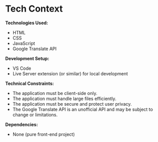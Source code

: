 # Tech Context

**Technologies Used:**

*   HTML
*   CSS
*   JavaScript
*   Google Translate API

**Development Setup:**

*   VS Code
*   Live Server extension (or similar) for local development

**Technical Constraints:**

*   The application must be client-side only.
*   The application must handle large files efficiently.
*   The application must be secure and protect user privacy.
*   The Google Translate API is an unofficial API and may be subject to change or limitations.

**Dependencies:**

*   None (pure front-end project)
